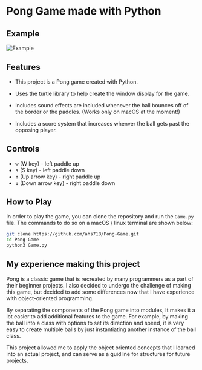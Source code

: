 # Pong Game made with Python

## Example
![Example](demo/demo.gif)

## Features

-   This project is a Pong game created with Python.

-   Uses the turtle library to help create the window display for the game.
-   Includes sound effects are included whenever the ball bounces off of the border or the paddles. (Works only on macOS at the moment!)
-   Includes a score system that increases whenver the ball gets past the opposing player.

## Controls

-   <kbd>w</kbd> (W key) - left paddle up
-   <kbd>s</kbd> (S key) - left paddle down
-   <kbd>&uarr;</kbd> (Up arrow key) - right paddle up
-   <kbd>&darr;</kbd> (Down arrow key) - right paddle down

## How to Play

In order to play the game, you can clone the repository and run the `Game.py` file. The commands to do so on a macOS / linux terminal are shown below:

```bash
git clone https://github.com/ahs718/Pong-Game.git
cd Pong-Game
python3 Game.py
```

## My experience making this project

Pong is a classic game that is recreated by many programmers as a part of their beginner projects. I also decided to undergo the challenge of making this game, but decided to add some differences now that I have experience with object-oriented programming.

By separating the components of the Pong game into modules, It makes it a lot easier to add additional features to the game. For example, by making the ball into a class with options to set its direction and speed, it is very easy to create multiple balls by just instantiating another instance of the ball class.

This project allowed me to apply the object oriented concepts that I learned into an actual project, and can serve as a guidline for structures for future projects.
